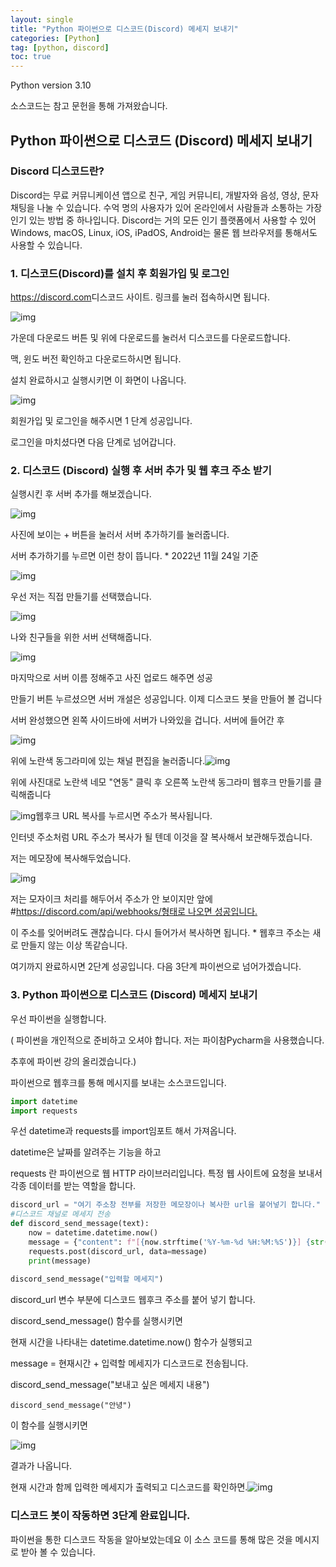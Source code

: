 ```yaml
---
layout: single
title: "Python 파이썬으로 디스코드(Discord) 메세지 보내기"
categories: [Python]
tag: [python, discord]
toc: true
---
```


Python version 3.10

소스코드는 참고 문헌을 통해 가져왔습니다. 

## Python 파이썬으로 디스코드 (Discord) 메세지 보내기

### Discord 디스코드란?

Discord는 무료 커뮤니케이션 앱으로 친구, 게임 커뮤니티, 개발자와 음성, 영상, 문자 채팅을 나눌 수 있습니다. 수억 명의 사용자가 있어 온라인에서 사람들과 소통하는 가장 인기 있는 방법 중 하나입니다. Discord는 거의 모든 인기 플랫폼에서 사용할 수 있어 Windows, macOS, Linux, iOS, iPadOS, Android는 물론 웹 브라우저를 통해서도 사용할 수 있습니다. 

### 1. 디스코드(Discord)를 설치 후 회원가입 및 로그인

[https://di](https://discord.com/)[scord.com](https://discord.com/)디스코드 사이트. 링크를 눌러 접속하시면 됩니다.

![img](https://blog.kakaocdn.net/dn/bo3Ene/btrR3elc2mn/SUMTbLlCbDu8IE61OLMvC0/img.png)

가운데 다운로드 버튼 및 위에 다운로드를 눌러서 디스코드를 다운로드합니다. 

맥, 윈도 버전 확인하고 다운로드하시면 됩니다. 

 

설치 완료하시고 실행시키면 이 화면이 나옵니다.

![img](https://blog.kakaocdn.net/dn/J3VTO/btrR3CzlJ6J/OX5g4kKfFA93c9gUZkr3p1/img.png)

회원가입 및 로그인을 해주시면 1 단계 성공입니다.

로그인을 마치셨다면 다음 단계로 넘어갑니다.

### 2. 디스코드 (Discord) 실행 후 서버 추가 및 웹 후크 주소 받기

실행시킨 후 서버 추가를 해보겠습니다. 

![img](https://blog.kakaocdn.net/dn/vRQM4/btrRY2NipUO/7ZyOVoMKmxRKOXT5NDDE60/img.png)

사진에 보이는 + 버튼을 눌러서 서버 추가하기를 눌러줍니다.

서버 추가하기를 누르면 이런 창이 뜹니다.  * 2022년 11월 24일 기준



![img](https://blog.kakaocdn.net/dn/U4eDa/btrR30GNaRz/mqGNFQOGR5b1HqDdqmVlIK/img.png)

우선 저는 직접 만들기를 선택했습니다.

![img](https://blog.kakaocdn.net/dn/bEQyGK/btrR30Uj0p9/IckgNKbFdlCKTveaGFkr2K/img.png)

나와 친구들을 위한 서버 선택해줍니다.

![img](https://blog.kakaocdn.net/dn/bh1RoC/btrR20OemjM/wTwK7cXtuIXeTbq0yQoEg0/img.png)

마지막으로 서버 이름 정해주고 사진 업로드 해주면 성공



만들기 버튼 누르셨으면 서버 개설은 성공입니다. 이제 디스코드 봇을 만들어 볼 겁니다

서버 완성했으면 왼쪽 사이드바에 서버가 나와있을 겁니다. 서버에 들어간 후

![img](https://blog.kakaocdn.net/dn/3zaes/btrR35OQex0/zAsGfctkcKBwAYjpminXPK/img.png)

위에 노란색 동그라미에 있는 채널 편집을 눌러줍니다.![img](https://blog.kakaocdn.net/dn/Q8ij6/btrR1f6yrHF/UGguTuQiaXwBKy0HEfFaj0/img.png)

위에 사진대로 노란색 네모 "연동" 클릭 후 오른쪽 노란색 동그라미 웹후크 만들기를 클릭해줍니다

![img](https://blog.kakaocdn.net/dn/rnyYi/btrR2EY59tm/uthkNRkhfmHyb2CAVpJ4bK/img.png)웹후크 URL 복사를 누르시면 주소가 복사됩니다. 

 

인터넷 주소처럼 URL 주소가 복사가 될 텐데 이것을 잘 복사해서 보관해두겠습니다.

저는 메모장에 복사해두었습니다.

![img](https://blog.kakaocdn.net/dn/dLyaDm/btrRY36COyL/lm8o2KKjcm6MLKpIckgdyK/img.png)

저는 모자이크 처리를 해두어서 주소가 안 보이지만 앞에 #[https://discord.com/api/webhooks/형태로 나오면 성공입니다.](https://discord.com/api/webhooks)

이 주소를 잊어버려도 괜찮습니다. 다시 들어가서 복사하면 됩니다. * 웹후크 주소는 새로 만들지 않는 이상 똑같습니다.

 

여기까지 완료하시면 2단계 성공입니다. 다음 3단계 파이썬으로 넘어가겠습니다. 

### 3. Python 파이썬으로 디스코드 (Discord) 메세지 보내기

우선 파이썬을 실행합니다.

( 파이썬을 개인적으로 준비하고 오셔야 합니다. 저는 파이참Pycharm을 사용했습니다.

추후에 파이썬 강의 올리겠습니다.)

 

파이썬으로 웹후크를 통해 메시지를 보내는 소스코드입니다. 

```python
import datetime
import requests
```

우선 datetime과 requests를 import임포트 해서 가져옵니다. 

datetime은 날짜를 알려주는 기능을 하고

requests 란 파이썬으로 웹 HTTP 라이브러리입니다. 특정 웹 사이트에 요청을 보내서 각종 데이터를 받는 역할을 합니다. 

```python
discord_url = "여기 주소창 전부를 저장한 메모장이나 복사한 url을 붙어넣기 합니다."
#디스코드 채널로 메세지 전송
def discord_send_message(text):
    now = datetime.datetime.now()
    message = {"content": f"[{now.strftime('%Y-%m-%d %H:%M:%S')}] {str(text)}"}
    requests.post(discord_url, data=message)
    print(message)
    
discord_send_message("입력할 메세지")
```

discord_url 변수 부분에 디스코드 웹후크 주소를 붙어 넣기 합니다. 

 

discord_send_message() 함수를 실행시키면

현재 시간을 나타내는 datetime.datetime.now() 함수가 실행되고 

message = 현재시간 + 입력할 메세지가 디스코드로 전송됩니다. 

 

discord_send_message("보내고 싶은 메세지 내용")

```
discord_send_message("안녕")
```

이 함수를 실행시키면 

![img](https://blog.kakaocdn.net/dn/bmkVfO/btrR2RKEEYg/KUYUv4ThNAY3qol5kAMvuk/img.png)

결과가 나옵니다.

현재 시간과 함께 입력한 메세지가 출력되고 디스코드를 확인하면.![img](https://blog.kakaocdn.net/dn/naTri/btrR2rsaA7a/d0SCaewQBaxH1kQLnNHFf1/img.png)

### 디스코드 봇이 작동하면 3단계 완료입니다.  

파이썬을 통한 디스코드 작동을 알아보았는데요 
이 소스 코드를 통해 많은 것을 메시지로 받아 볼 수 있습니다.  
